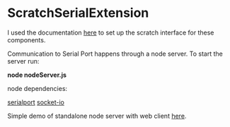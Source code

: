 # ScratchSerialExtension

I used the documentation <a href="https://github.com/LLK/scratchx/wiki#adding-blocks">here</a> to set up the scratch interface for these components.

Communication to Serial Port happens through a node server.  To start the server run:

**node nodeServer.js**

node dependencies:

<a href="https://www.npmjs.com/package/serialport">serialport</a> 
<a href="https://www.npmjs.com/package/socket.io">socket-io</a>

Simple demo of standalone node server with web client <a href="https://github.com/amandaghassaei/NodeSerialPortBoilerplate">here</a>.